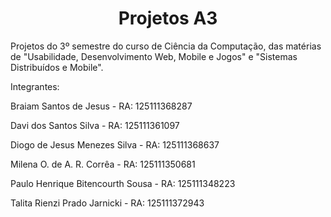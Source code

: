 <h1 align="center"> Projetos A3 </h1>

Projetos do 3º semestre do curso de Ciência da Computação, das matérias de "Usabilidade, Desenvolvimento Web, Mobile e Jogos" e "Sistemas Distribuídos e Mobile".

Integrantes: 

Braiam Santos de Jesus - RA: 125111368287

Davi dos Santos Silva - RA: 125111361097

Diogo de Jesus Menezes Silva - RA: 125111368637

Milena O. de A. R. Corrêa - RA: 125111350681

Paulo Henrique Bitencourth Sousa - RA: 125111348223

Talita Rienzi Prado Jarnicki - RA: 125111372943

